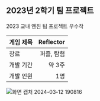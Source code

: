 ## 2023년 2학기 팀 프로젝트
2023 교내 엔진 팀 프로젝트 우수작 <br>

| 게임 제목  | Reflector |
| ------------- | -------------: |
| 장르  | 퍼즐, 탐험  |
| 개발 기간  | 약 3주  |
| 개발 인원  | 1명  |

![화면 캡처 2024-03-12 190816](https://github.com/chwfi/TeamProject/assets/98932107/abfb3665-3e67-4d5e-89cf-e90d2a51fb92)
